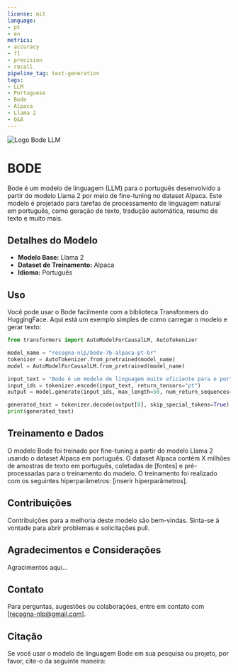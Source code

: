 ```yaml
---
license: mit
language:
- pt
- en
metrics:
- accuracy
- f1
- precision
- recall
pipeline_tag: text-generation
tags:
- LLM
- Portuguese
- Bode
- Alpaca
- Llama 2
- Q&A
---
```


![Logo Bode LLM](https://huggingface.co/recogna-nlp/bode-7b-alpaca-pt-br/blob/main/Logo_Bode_LLM.jpg)


# BODE

Bode é um modelo de linguagem (LLM) para o português desenvolvido a partir do modelo Llama 2 por meio de fine-tuning no dataset Alpaca. Este modelo é projetado para tarefas de processamento de linguagem natural em português, como geração de texto, tradução automática, resumo de texto e muito mais.

## Detalhes do Modelo

- **Modelo Base:** Llama 2
- **Dataset de Treinamento:** Alpaca
- **Idioma:** Português

## Uso

Você pode usar o Bode facilmente com a biblioteca Transformers do HuggingFace. Aqui está um exemplo simples de como carregar o modelo e gerar texto:

```python
from transformers import AutoModelForCausalLM, AutoTokenizer

model_name = "recogna-nlp/bode-7b-alpaca-pt-br"
tokenizer = AutoTokenizer.from_pretrained(model_name)
model = AutoModelForCausalLM.from_pretrained(model_name)

input_text = "Bode é um modelo de linguagem muito eficiente para o português."
input_ids = tokenizer.encode(input_text, return_tensors="pt")
output = model.generate(input_ids, max_length=50, num_return_sequences=1)

generated_text = tokenizer.decode(output[0], skip_special_tokens=True)
print(generated_text)
```

## Treinamento e Dados

O modelo Bode foi treinado por fine-tuning a partir do modelo Llama 2 usando o dataset Alpaca em português. O dataset Alpaca contém X milhões de amostras de texto em português, coletadas de [fontes] e pré-processadas para o treinamento do modelo. O treinamento foi realizado com os seguintes hiperparâmetros: [inserir hiperparâmetros].

## Contribuições

Contribuições para a melhoria deste modelo são bem-vindas. Sinta-se à vontade para abrir problemas e solicitações pull.

## Agradecimentos e Considerações

Agracimentos aqui...

## Contato

Para perguntas, sugestões ou colaborações, entre em contato com [recogna-nlp@gmail.com].

## Citação

Se você usar o modelo de linguagem Bode em sua pesquisa ou projeto, por favor, cite-o da seguinte maneira: